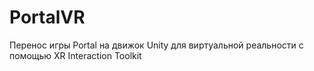 # PortalVR
Перенос игры Portal на движок Unity для виртуальной реальности с помощью XR Interaction Toolkit
